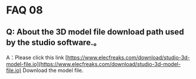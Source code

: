 # FAQ 08

## Q: About the 3D model file download path used by the studio software.。

A：Please click this link [https://www.elecfreaks.com/download/studio-3d-model-file.io](https://www.elecfreaks.com/download/studio-3d-model-file.io) Download the model file.
